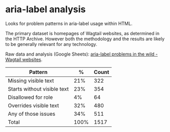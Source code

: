# aria-label analysis

Looks for problem patterns in aria-label usage within HTML.

The primary dataset is homepages of Wagtail websites, as determined in the HTTP Archive. However both the methodology and the results are likely to be generally relevant for any technology.

Raw data and analysis (Google Sheets): [aria-label problems in the wild - Wagtail websites](https://docs.google.com/spreadsheets/d/1tgTxF7fg_VlByCDIW2i-Ir-T8OvhD7sHZHjfCXg6nks/edit).

| Pattern                     | %    | Count |
| --------------------------- | ---- | ----- |
| Missing visible text        | 21%  | 322   |
| Starts without visible text | 23%  | 354   |
| Disallowed for role         | 4%   | 64    |
| Overrides visible text      | 32%  | 480   |
| Any of those issues         | 34%  | 511   |
| Total                       | 100% | 1517  |
